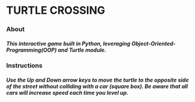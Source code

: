 # TURTLE CROSSING

### About
##### This interactive game built in Python, leveraging Object-Oriented-Programming(OOP) and Turtle module.

### Instructions
##### Use the Up and Down arrow keys to move the turtle to the opposite side of the street without colliding with a car (square box). Be aware that all cars will increase speed each time you level up. 


